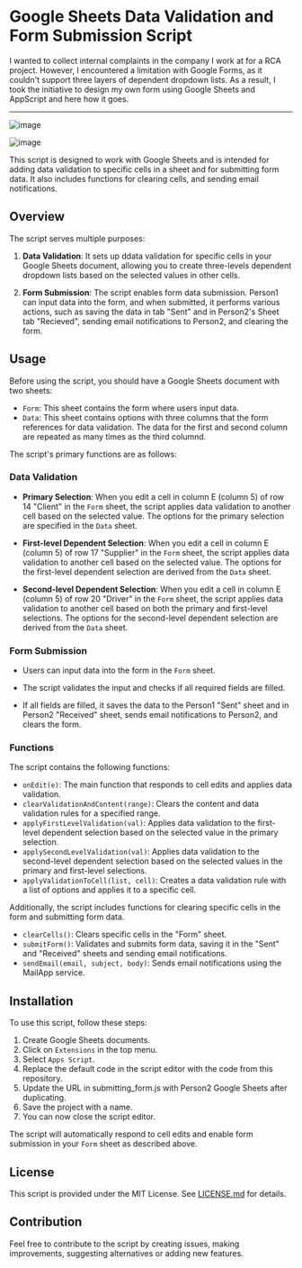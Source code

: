 # Google Sheets Data Validation and Form Submission Script

I wanted to collect internal complaints in the company I work at for a RCA project. However, I encountered a limitation with Google Forms, as it couldn't support three layers of dependent dropdown lists. As a result, I took the initiative to design my own form using Google Sheets and AppScript and here how it goes.

---

![image](https://github.com/Mo-Sharabassy/googleform-on-googlesheets/assets/127991953/d7a3338c-3921-4f55-b215-04ec31e080c1)

![image](https://github.com/Mo-Sharabassy/googleform-on-googlesheets/assets/127991953/74cdb53f-de13-4faf-8615-3194f84d33db)


This script is designed to work with Google Sheets and is intended for adding data validation to specific cells in a sheet and for submitting form data. It also includes functions for clearing cells, and sending email notifications.

## Overview

The script serves multiple purposes:

1. **Data Validation**: It sets up ddata validation for specific cells in your Google Sheets document, allowing you to create three-levels dependent dropdown lists based on the selected values in other cells.

2. **Form Submission**: The script enables form data submission. Person1 can input data into the form, and when submitted, it performs various actions, such as saving the data in tab "Sent" and in Person2's Sheet tab "Recieved", sending email notifications to Person2, and clearing the form.

## Usage

Before using the script, you should have a Google Sheets document with two sheets:

- `Form`: This sheet contains the form where users input data.
- `Data`: This sheet contains options with three columns that the form references for data validation. The data for the first and second column are repeated as many times as the third columnd.

The script's primary functions are as follows:

### Data Validation

- **Primary Selection**: When you edit a cell in column E (column 5) of row 14 "Client" in the `Form` sheet, the script applies data validation to another cell based on the selected value. The options for the primary selection are specified in the `Data` sheet.

- **First-level Dependent Selection**: When you edit a cell in column E (column 5) of row 17 "Supplier" in the `Form` sheet, the script applies data validation to another cell based on the selected value. The options for the first-level dependent selection are derived from the `Data` sheet.

- **Second-level Dependent Selection**: When you edit a cell in column E (column 5) of row 20 "Driver" in the `Form` sheet, the script applies data validation to another cell based on both the primary and first-level selections. The options for the second-level dependent selection are derived from the `Data` sheet.

### Form Submission

- Users can input data into the form in the `Form` sheet.

- The script validates the input and checks if all required fields are filled.

- If all fields are filled, it saves the data to the Person1 "Sent" sheet and in Person2 "Received" sheet, sends email notifications to Person2, and clears the form.

### Functions

The script contains the following functions:

- `onEdit(e)`: The main function that responds to cell edits and applies data validation.
- `clearValidationAndContent(range)`: Clears the content and data validation rules for a specified range.
- `applyFirstLevelValidation(val)`: Applies data validation to the first-level dependent selection based on the selected value in the primary selection.
- `applySecondLevelValidation(val)`: Applies data validation to the second-level dependent selection based on the selected values in the primary and first-level selections.
- `applyValidationToCell(list, cell)`: Creates a data validation rule with a list of options and applies it to a specific cell.

Additionally, the script includes functions for clearing specific cells in the form and submitting form data. 

- `clearCells()`: Clears specific cells in the "Form" sheet.
- `submitForm()`: Validates and submits form data, saving it in the "Sent" and "Received" sheets and sending email notifications.
- `sendEmail(email, subject, body)`: Sends email notifications using the MailApp service.

## Installation

To use this script, follow these steps:

1. Create Google Sheets documents.
2. Click on `Extensions` in the top menu.
3. Select `Apps Script`.
4. Replace the default code in the script editor with the code from this repository.
5. Update the URL in submitting_form.js with Person2 Google Sheets after duplicating.
5. Save the project with a name.
6. You can now close the script editor.

The script will automatically respond to cell edits and enable form submission in your `Form` sheet as described above.

## License

This script is provided under the MIT License. See [LICENSE.md](LICENSE.md) for details.

## Contribution

Feel free to contribute to the script by creating issues, making improvements, suggesting alternatives or adding new features.